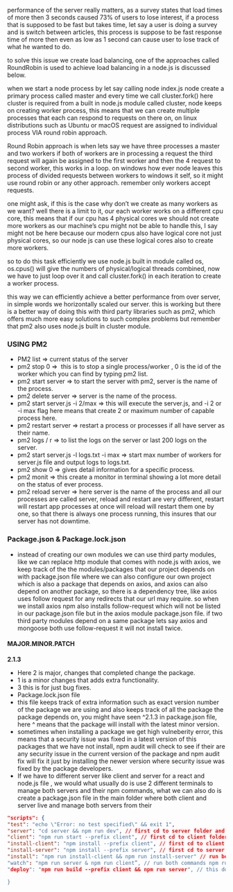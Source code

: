 
performance of the server really matters, as a survey states that load times of more then 3 seconds caused 73% of users to lose interest, if a process that is supposed to be fast but takes time, let say a user is doing a survey and is switch between articles, this process is suppose to be fast response time of more then even as low as 1 second can cause user to lose track of what he wanted to do.

to solve this issue we create load balancing, one of the approaches called RoundRobin is used to achieve load balancing in a node.js is discussed below.

when we start a node process by let say calling node index.js node create a primary process called master and every time we call cluster.fork() here cluster is required from a built in node.js module called cluster, node keeps on creating worker process, this means that we can create multiple processes that each can respond to requests on there on, on linux distributions such as Ubuntu or macOS request are assigned to individual process VIA round robin approach.

Round Robin approach is when lets say we have three processes a master and two workers if both of workers are in processing a request the third request will again be assigned to the first worker and then the 4 request to second worker, this works in a loop. on windows how ever node leaves this process of divided requests between workers to windows it self, so it might use round robin or any other approach. remember only workers accept requests.

one might ask, if this is the case why don’t we create as many workers as we want? well there is a limit to it, our each worker works on a different cpu core, this means that if our cpu has 4 physical cores we should not create more workers as our machine’s cpu might not be able to handle this, I say might not be here because our modern cpus also have logical core not just physical cores, so our node js can use these logical cores also to create more workers.

so to do this task efficiently we use node.js built in module called os, os.cpus() will give the numbers of physical/logical threads combined, now we have to just loop over it and call cluster.fork() in each iteration to create a worker process.

this way we can efficiently achieve a better performance from over server, in simple words we horizontally scaled our server.
this is working but there is a better way of doing this with third party libraries such as pm2, which offers much more easy solutions to such complex problems but remember that pm2 also uses node.js built in cluster module.

### USING PM2

- PM2 list => current status of the server
- pm2 stop 0 =>  this is to stop a single process/worker , 0 is the id of the worker which you can find by typing pm2 list.
- pm2 start server => to start the server with pm2, server is the name of the process. 
- pm2 delete server => server is the name of the process.
- pm2 start server.js -i 2/max => this will execute the server.js, and -i 2 or -i max flag here means that create 2 or maximum number of capable process here.
- pm2 restart server => restart a process or processes if all have server as their name.
- pm2 logs / r => to list the logs on the server or last 200 logs on the server.
- pm2 start server.js -l logs.txt -i max => start max number of workers for server.js file and output logs to logs.txt.
- pm2 show 0 => gives detail information for a specific process.
- pm2 monit => this create a monitor in terminal showing a lot more detail on the status of ever process.
- pm2 reload server => here server is the name of the process and all our processes are called server, reload and restart are very different, restart will restart app processes at once will reload will restart them one by one, so that there is always one process running, this insures that our server has not downtime.


### Package.json & Package.lock.json
  
- instead of creating our own modules we can use third party modules, like we can replace http module that comes with node.js with axios, we keep track of the the modules/packages that our project depends on with package.json file where we can also configure our own project which is also a package that depends on axios, and axios can also depend on another package, so there is a dependency tree, like axios uses follow request for any redirects that our url may require. so when we install axios npm also installs follow-request which will not be listed in our package.json file but in the axios module package.json file. if two third party modules depend on a same package lets say axios and mongoose both use follow-request it will not install twice.

#### MAJOR.MINOR.PATCH
**2.1.3**
- Here 2 is major, changes that completed change the package.
- 1 is a minor changes that adds extra functionality.
- 3 this is for just bug fixes.
- Package.lock.json file
- this file keeps track of extra information such as exact version number of the package we are using and also keeps track of all the package the package depends on, you might have seen ^2.1.3 in package.json file, here ^ means that the package will install with the latest minor version.
- sometimes when installing a package we get high vulneberity error, this means that a security issue was fixed in a latest version of this packages that we have not install, npm audit will check to see if their are any security issue in the current version of the package and npm audit fix will fix it just by installing the newer version where security issue was fixed by the package developers.
- If we have to different server like client and server for a react and node.js file , we would what usually do is use 2 different terminals to manage both servers and their npm commands, what we can also do is create a package.json file in the main folder where both client and server live and manage both servers from their

```json
"scripts": {
"test": "echo \"Error: no test specified\" && exit 1",
"server": "cd server && npm run dev", // first cd to server folder and then run npm run dev
"client": "npm run start --prefix client", // first cd to client folder and then run npm run start
"install-client": "npm install --prefix client", // first cd to client and run npm install
"install-server": "npm install --prefix server", // first cd to server and run npm install
"install": "npm run install-client && npm run install-server" // run both npm run install-client and then run npm run intsall-server.
"watch": "npm run server & npm run client”, // run both commands npm run server && npm run client, here single & means that do not weight for first script to end.
"deploy": "npm run build --prefix client && npm run server", // this does alot runs npm run build in client folder and then runs npm run server which then first will cd into server and run npm run dev.

}
```
